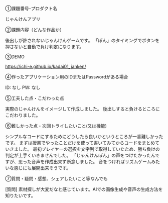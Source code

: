 ①課題番号-プロダクト名

じゃんけんアプリ

②課題内容（どんな作品か）

後出しが許されないじゃんけんゲームです。
「ぽん」のタイミングでボタンを押さないと自動で負け判定になります。

③DEMO

https://ichi-e.github.io/kadai01_janken/

④作ったアプリケーション用のIDまたはPasswordがある場合

ID: なし
PW: なし

⑤工夫した点・こだわった点

実際のじゃんけんをイメージして作成しました。
後出しすると負けるところにこだわりました。

⑥難しかった点・次回トライしたいこと(又は機能)

シンプルなコードにするためにどうしたら良いかというところが一番難しかったです。
まずは授業でやったことだけを使って書いてみてからコードをまとめていきました。
最初プレイヤーの選択を文字列で取得していたため、勝ち負けの判定が上手くいきませんでした。
「じゃんけんぽん」の声をつけたかったんですが、思った音声を作成出来ず断念しました。
音をつければリズムゲームみたいな感じにも展開出来そうです。

⑦質問・疑問・感想、シェアしたいこと等なんでも

[質問]
素材探しが大変だなと感じています。AIでの画像生成や音声の生成方法を知りたいです。
